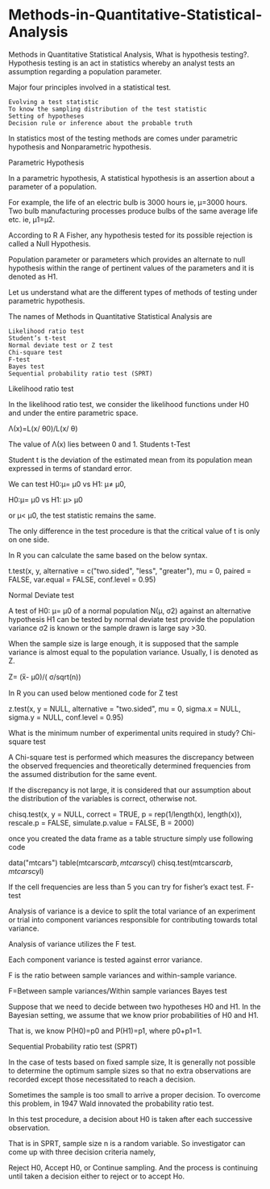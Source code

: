 # Methods-in-Quantitative-Statistical-Analysis

Methods in Quantitative Statistical Analysis, What is hypothesis testing?. Hypothesis testing is an act in statistics whereby an analyst tests an assumption regarding a population parameter.

Major four principles involved in a statistical test.

    Evolving a test statistic
    To know the sampling distribution of the test statistic
    Setting of hypotheses
    Decision rule or inference about the probable truth

In statistics most of the testing methods are comes under parametric hypothesis and Nonparametric hypothesis.

Parametric Hypothesis

In a parametric hypothesis, A statistical hypothesis is an assertion about a parameter of a population.

For example, the life of an electric bulb is 3000 hours ie, µ=3000 hours. Two bulb manufacturing processes produce bulbs of the same average life etc. ie, µ1=µ2.

According to R A Fisher, any hypothesis tested for its possible rejection is called a Null Hypothesis.

Population parameter or parameters which provides an alternate to null hypothesis within the range of pertinent values of the parameters and it is denoted as H1.

Let us understand what are the different types of methods of testing under parametric hypothesis.

The names of Methods in Quantitative Statistical Analysis are

    Likelihood ratio test
    Student’s t-test
    Normal deviate test or Z test
    Chi-square test
    F-test
    Bayes test
    Sequential probability ratio test (SPRT)

Likelihood ratio test

In the likelihood ratio test, we consider the likelihood functions under H0 and under the entire parametric space.

Λ(x)=L(x/ θ0)/L(x/ θ)

The value of Λ(x) lies between 0 and 1.
Students t-Test

Student t  is the deviation of the estimated mean from its population mean expressed in terms of standard error.

We can test H0:µ= µ0 vs H1: µ≠ µ0,

H0:µ= µ0 vs H1: µ> µ0

or µ< µ0, the test statistic remains the same.

The only difference in the test procedure is that the critical value of t is only on one side.

In R you can calculate the same based on the below syntax.

t.test(x, y,
       alternative = c("two.sided", "less", "greater"),
       mu = 0, paired = FALSE, var.equal = FALSE,
       conf.level = 0.95)

Normal Deviate test

A test of H0: µ= µ0 of a normal population N(µ, σ2) against an alternative hypothesis H1 can be tested by normal deviate test provide the population variance σ2 is known or the sample drawn is large say >30.

When the sample size is large enough, it is supposed that the sample variance is almost equal to the population variance. Usually, I is denoted as Z.

Z= (x̅- µ0)/( σ/sqrt(n))

In R you can used below mentioned code for Z test

z.test(x, y = NULL, alternative = "two.sided", mu = 0, sigma.x = NULL,
  sigma.y = NULL, conf.level = 0.95)

What is the minimum number of experimental units required in study?
Chi-square test

A Chi-square test is performed which measures the discrepancy between the observed frequencies and theoretically determined frequencies from the assumed distribution for the same event.

If the discrepancy is not large, it is considered that our assumption about the distribution of the variables is correct, otherwise not.

chisq.test(x, y = NULL, correct = TRUE,
           p = rep(1/length(x), length(x)), rescale.p = FALSE,
           simulate.p.value = FALSE, B = 2000)

once you created the data frame as a table structure simply use following code

data("mtcars")
table(mtcars$carb, mtcars$cyl)
chisq.test(mtcars$carb, mtcars$cyl)

If the cell frequencies are less than 5 you can try for fisher’s exact test.
F-test

Analysis of variance is a device to split the total variance of an experiment or trial into component variances responsible for contributing towards total variance.

Analysis of variance utilizes the F test.

Each component variance is tested against error variance.

F is the ratio between sample variances and within-sample variance.

F=Between sample variances/Within sample variances
Bayes test

Suppose that we need to decide between two hypotheses H0 and H1. In the Bayesian setting, we assume that we know prior probabilities of H0 and H1.

That is, we know P(H0)=p0 and P(H1)=p1, where p0+p1=1.


Sequential Probability ratio test (SPRT)

In the case of tests based on fixed sample size, It is generally not possible to determine the optimum sample sizes so that no extra observations are recorded except those necessitated to reach a decision.

Sometimes the sample is too small to arrive a proper decision. To overcome this problem, in 1947 Wald innovated the probability ratio test.

In this test procedure, a decision about H0 is taken after each successive observation.

That is in SPRT, sample size n is a random variable. So investigator can come up with three decision criteria namely,

Reject H0, Accept H0, or Continue sampling. And the process is continuing until taken a decision either to reject or to accept Ho.
